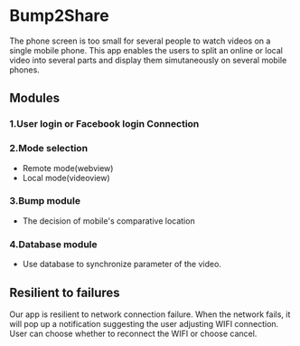 # Bump2Share

The phone screen is too small for several people to watch videos on a single mobile phone. This app enables the users to split an online or local video into several parts and display them simutaneously on several mobile phones.

## Modules
### 1.User login or Facebook login Connection

### 2.Mode selection
  * Remote mode(webview)
  * Local mode(videoview)

### 3.Bump module
  * The decision of mobile's comparative location
### 4.Database module
  * Use database to synchronize parameter of the video.

## Resilient to failures
Our app is resilient to network connection failure. When the network fails, it will pop up a notification suggesting the user
adjusting WIFI connection. User can choose whether to reconnect the WIFI or choose cancel.
